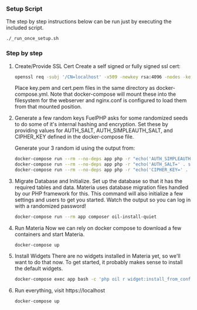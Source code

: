 ### Setup Script

The step by step instructions below can be run just by executing the included script.

```
./_run_once_setup.sh
```

### Step by step
1. Create/Provide SSL Cert
   Create a self signed or fully signed ssl cert:
   ```bash
   openssl req -subj '/CN=localhost' -x509 -newkey rsa:4096 -nodes -keyout ./key.pem -out ./cert.pem -days 365
   ```

   Place key.pem and cert.pem files in the same directory as docker-compose.yml. Note that docker-compose will mount these into the filesystem for the webserver and nginx.conf is configured to load them from that mounted position.

2. Generate a few random keys
   FuelPHP asks for some randomized seeds to do some of it's internal hashing and encryption.  Set these by providing values for AUTH_SALT, AUTH_SIMPLEAUTH_SALT, and CIPHER_KEY defined in the docker-compose file.

   Generate your 3 random id using the output from:
	```bash
	docker-compose run --rm --no-deps app php -r "echo('AUTH_SIMPLEAUTH_SALT=' . sodium_bin2hex(random_bytes(SODIUM_CRYPTO_STREAM_KEYBYTES)) . \"\n\");" >> .env
	docker-compose run --rm --no-deps app php -r "echo('AUTH_SALT=' . sodium_bin2hex(random_bytes(SODIUM_CRYPTO_STREAM_KEYBYTES)) . \"\n\");" >> .env
	docker-compose run --rm --no-deps app php -r "echo('CIPHER_KEY=' . sodium_bin2hex(random_bytes(SODIUM_CRYPTO_STREAM_KEYBYTES)) . \"\n\");" >> .env
	```

3. Migrate Database and Initialize.
   Set up the database so that it has the required tables and data.  Materia uses database migration files handled by our PHP framework for this.  This command will also initialize a few settings and users to get you started. Watch the output so you can log in with a randomized password!
   ```bash
   docker-compose run --rm app composer oil-install-quiet
   ```

4. Run Materia
   Now we can rely on docker compose to download a few containers and start Materia.
   ```
   docker-compose up
   ```

5. Install Widgets
   There are no widgets installed in Materia yet, so we'll want to do that now. To get started, it probably makes sense to install the default widgets.
   ```bash
   docker-compose exec app bash -c 'php oil r widget:install_from_config'
   ```

6. Run everything, visit https://localhost
   ```bash
   docker-compose up
   ```
